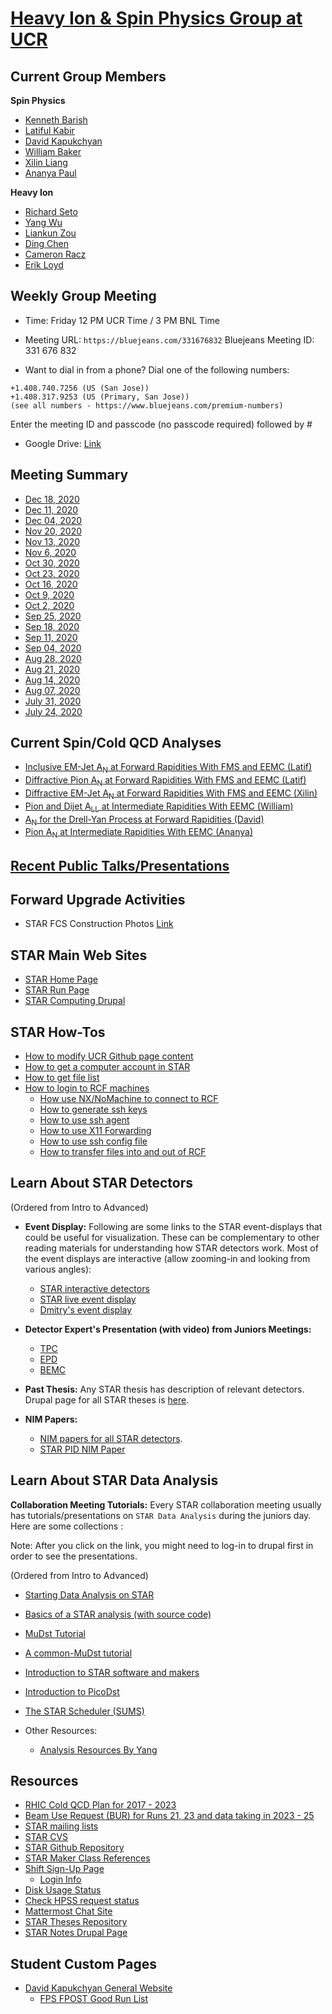 [**Heavy Ion & Spin Physics Group at UCR**](https://physics.ucr.edu/heavy-ion-spin-physics)
===================================================

Current Group Members
-----------------------

**Spin Physics**
- [Kenneth Barish](https://profiles.ucr.edu/app/home/profile/barish)
- [Latiful Kabir](https://profiles.ucr.edu/app/home/profile/mdlatifk)
- [David Kapukchyan](https://profiles.ucr.edu/app/home/profile/dkapu001)
- [William Baker](https://profiles.ucr.edu/app/home/profile/wbake004)
- [Xilin Liang](https://profiles.ucr.edu/app/home/profile/xlian046)
- [Ananya Paul](https://profiles.ucr.edu/app/home/profile/apaul029)

**Heavy Ion**
- [Richard Seto](https://profiles.ucr.edu/app/home/profile/seto)
- [Yang Wu](https://profiles.ucr.edu/app/home/profile/yangw)
- [Liankun Zou](https://profiles.ucr.edu/app/home/profile/lzou001)
- [Ding Chen](https://profiles.ucr.edu/app/home/profile/dchen087)
- [Cameron Racz](https://profiles.ucr.edu/app/home/profile/cracz001)
- [Erik Loyd](https://profiles.ucr.edu/app/home/profile/eloyd001)


Weekly Group Meeting
-------------------------

- Time: Friday 12 PM UCR Time / 3 PM BNL Time

- Meeting URL: `https://bluejeans.com/331676832`
Bluejeans Meeting ID: 331 676 832

- Want to dial in from a phone?
Dial one of the following numbers:
```
+1.408.740.7256 (US (San Jose))
+1.408.317.9253 (US (Primary, San Jose))
(see all numbers - https://www.bluejeans.com/premium-numbers)
```
Enter the meeting ID and passcode (no passcode required) followed by #

- Google Drive: [Link](https://drive.google.com/drive/folders/0B6drqx0255gLd3ZZVzFNb0JMTk0)

Meeting Summary
-----------------

- [Dec 18, 2020](meetings/Dec18_20.md)
- [Dec 11, 2020](meetings/Dec11_20.md)
- [Dec 04, 2020](meetings/Dec04_20.md)
- [Nov 20, 2020](meetings/Nov20_20.md)
- [Nov 13, 2020](meetings/Nov13_20.md)
- [Nov 6, 2020](meetings/Nov6_20.md)
- [Oct 30, 2020](meetings/Oct30_20.md)
- [Oct 23, 2020](meetings/Oct23_20.md)
- [Oct 16, 2020](meetings/Oct16_20.md)
- [Oct 9, 2020](meetings/Oct9_20.md)
- [Oct 2, 2020](meetings/Oct2_20.md)
- [Sep 25, 2020](meetings/Sep25_20.md)
- [Sep 18, 2020](meetings/Sep18_20.md)
- [Sep 11, 2020](meetings/Sep11_20.md)
- [Sep 04, 2020](meetings/Sep4_20.md)
- [Aug 28, 2020](meetings/Aug28_20.md)
- [Aug 21, 2020](meetings/Aug21_20.md)
- [Aug 14, 2020](meetings/Aug14_20.md)
- [Aug 07, 2020](meetings/Aug07_20.md)
- [July 31, 2020](meetings/July31_20.md)
- [July 24, 2020](meetings/July24_20.md)


Current Spin/Cold QCD Analyses
-------------------------------

- [Inclusive EM-Jet A<sub>N</sub> at Forward Rapidities With FMS and EEMC (Latif)](analyses/emJetAN.md)
- [Diffractive Pion A<sub>N</sub> at Forward Rapidities With FMS and EEMC (Latif)](analyses/diffPionAN.md)
- [Diffractive EM-Jet A<sub>N</sub> at Forward Rapidities With FMS and EEMC (Xilin)](analyses/diffJetAN.md)
- [Pion and Dijet A<sub>LL</sub> at Intermediate Rapidities With EEMC (William)](analyses/eemcALL.md)
- [A<sub>N</sub> for the Drell-Yan Process at Forward Rapidities (David)](analyses/DrellYanAN.md)
- [Pion A<sub>N</sub> at Intermediate Rapidities With EEMC (Ananya)](analyses/eemcAN.md)

[Recent Public Talks/Presentations](talks/talks.md)
---------------------------------------------------

Forward Upgrade Activities
-----------------------------

- STAR FCS Construction Photos [Link](https://drive.google.com/drive/folders/1CnCLaKVaeA8EdUk2_0pw4th_JNcDNqTQ?usp=sharing)


STAR Main Web Sites
-------------------
- [STAR Home Page](https://www.star.bnl.gov/)
- [STAR Run Page](https://online.star.bnl.gov/)
- [STAR Computing Drupal](https://drupal.star.bnl.gov/STAR/comp/)	

STAR How-Tos
-------------------

- [How to modify UCR Github page content](how-tos/adding_entry_for_ucr_page.md)
- [How to get a computer account in STAR](https://drupal.star.bnl.gov/STAR/comp/sofi/facility-access/general-access)
- [How to get file list](how-tos/get_file_list.md)
- [How to login to RCF machines](how-tos/rcf_generic_login.md)
	+ [How use NX/NoMachine to connect to RCF](how-tos/rcf_remote_login.md)
	+ [How to generate ssh keys](how-tos/generate_keys.md)
	+ [How to use ssh agent](how-tos/ssh_agent.md)
	+ [How to use X11 Forwarding](how-tos/setup_xwindow.md)
	+ [How to use ssh config file](how-tos/ssh_config.md)
	+ [How to transfer files into and out of RCF](how-tos/transfer_files_rcf.md)

Learn About STAR Detectors
----------------------------

(Ordered from Intro to Advanced)

- **Event Display:** Following are some links to the STAR event-displays that could be useful for visualization. These can be complementary to other reading materials for understanding how STAR detectors work. Most of the event displays are interactive (allow zooming-in and looking from various angles):
  - [STAR interactive detectors](https://nsww.org/projects/bnl/star/sub-systems.php)
  - [STAR live event display](https://online.star.bnl.gov/aggregator/livedisplay/)
  - [Dmitry's event display](https://www.star.bnl.gov/~dmitry/edisplay/)

- **Detector Expert's Presentation (with video) from Juniors Meetings:**
  - [TPC](https://drupal.star.bnl.gov/STAR/event/2020/06/11/star-juniors-detector-meeting-tpc)
  - [EPD](https://youtu.be/OfJTq5cFe4U)
  - [BEMC](https://drupal.star.bnl.gov/STAR/meetings/star-collaboration-meeting-september-2020/juniors-day/star-barrel-calorimeter-and-shower-ma)

- **Past Thesis:** Any STAR thesis has description of relevant detectors. Drupal page for all STAR theses is [here](https://drupal.star.bnl.gov/STAR/theses). 

- **NIM Papers:**
  - [NIM papers for all STAR detectors](https://www.star.bnl.gov/public/tpc/NimPapers/index.htm).
  - [STAR PID NIM Paper](https://arxiv.org/abs/nucl-ex/0505026v2)

Learn About STAR Data Analysis
---------------------------------

**Collaboration Meeting Tutorials:** Every STAR collaboration meeting usually has tutorials/presentations on `STAR Data Analysis` during the juniors day. Here are some collections :

Note: After you click on the link, you might need to log-in to drupal first in order to see the presentations.

(Ordered from Intro to Advanced)

  - [Starting Data Analysis on STAR](http://nuclear.ucdavis.edu/~brovko/GettingStarted.pdf)
  - [Basics of a STAR analysis (with source code)](https://drupal.star.bnl.gov/STAR/meetings/star-collaboration-meeting/afternoon-session/star-software-101)
  - [MuDst Tutorial](http://rnc.lbl.gov/~jhthomas/public/MuDstTutorial06.pdf)
  - [A common-MuDst tutorial](https://www.star.bnl.gov/public/comp/meet/RM200311/MuDstTutorial.pdf)
  - [Introduction to STAR software and makers](https://nsww.org/projects/bnl/star/docs/STAR_soft_BNL_LK_2015_6_1.pdf)
  - [Introduction to PicoDst](https://drupal.star.bnl.gov/STAR/meetings/star-collaboration-meeting-19-23-august-2019-cracow-poland/juniors-day/introduction-picodst)	
  - [The STAR Scheduler (SUMS)](https://drupal.star.bnl.gov/STAR/system/files/The_STAR_Scheduler_V8.pdf)

- Other Resources:
    - [Analysis Resources By Yang](https://drive.google.com/drive/folders/1QOxYYtEDO6uO5a2PaWHPpcWfP4vYaeFN)

Resources
---------

- [RHIC Cold QCD Plan for 2017 - 2023](https://arxiv.org/abs/1602.03922)
- [Beam Use Request (BUR) for Runs 21, 23 and data taking in 2023 - 25](https://drupal.star.bnl.gov/STAR/files/BUR2020_final.pdf)
- [STAR mailing lists](https://www.star.bnl.gov/central/lists/)
- [STAR CVS](https://www.star.bnl.gov/cgi-bin/protected/viewvc.cgi/cvsroot/)
- [STAR Github Repository](https://github.com/star-bnl)
- [STAR Maker Class References](https://www.star.bnl.gov/webdata/dox/html/index.html)
- [Shift Sign-Up Page](https://online.star.bnl.gov/ShiftSignup/)
	+ [Login Info](https://drupal.star.bnl.gov/STAR/comp/sofi/web-access)
- [Disk Usage Status](https://network.racf.bnl.gov/Facility/GCE/GPFS/)
- [Check HPSS request status](https://www.star.bnl.gov/devcgi/display_accnt.cgi)
- [Mattermost Chat Site](https://chat.sdcc.bnl.gov/login)
- [STAR Theses Repository](https://drupal.star.bnl.gov/STAR/theses)
- [STAR Notes Drupal Page](https://drupal.star.bnl.gov/STAR/starnotes)


Student Custom Pages
--------------------
- [David Kapukchyan General Website](https://www.star.bnl.gov/protected/spin/dkapstar/)
	+ [FPS FPOST Good Run List](https://www.star.bnl.gov/protected/spin/dkapstar/Run17_RunList/)




